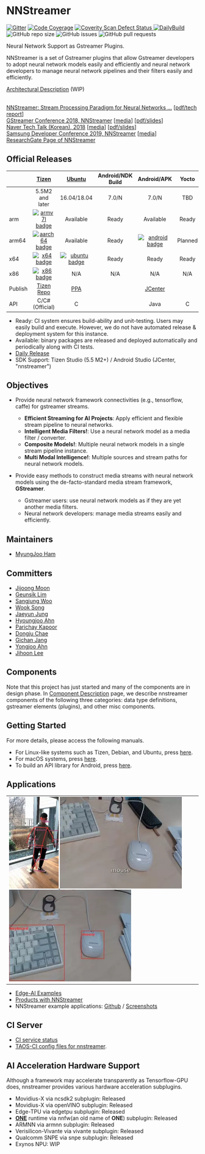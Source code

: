 # NNStreamer

[![Gitter][gitter-image]][gitter-url] 
[![Code Coverage](http://nnsuite.mooo.com/nnstreamer/ci/badge/codecoverage.svg)](http://nnsuite.mooo.com/nnstreamer/ci/gcov_html/index.html) 
<a href="https://scan.coverity.com/projects/nnsuite-nnstreamer">
<img alt="Coverity Scan Defect Status" src="https://img.shields.io/endpoint?url=https://nnsuite.mooo.com/nnstreamer/ci/badge/badge_coverity.json" />
</a> 
[![DailyBuild](http://nnsuite.mooo.com/nnstreamer/ci/taos/daily-build/badge/daily_build_badge.svg)](http://nnsuite.mooo.com/nnstreamer/ci/taos/daily-build/build_result/)
![GitHub repo size](https://img.shields.io/github/repo-size/nnstreamer/nnstreamer)
![GitHub issues](https://img.shields.io/github/issues/nnstreamer/nnstreamer)
![GitHub pull requests](https://img.shields.io/github/issues-pr/nnstreamer/nnstreamer)

Neural Network Support as Gstreamer Plugins.

NNStreamer is a set of Gstreamer plugins that allow
Gstreamer developers to adopt neural network models easily and efficiently and
neural network developers to manage neural network pipelines and their filters easily and efficiently.

[Architectural Description](https://github.com/nnstreamer/nnstreamer/wiki/Architectural-Description) (WIP)<br /> <br />

[NNStreamer: Stream Processing Paradigm for Neural Networks ...](https://arxiv.org/abs/1901.04985) [[pdf/tech report](https://arxiv.org/pdf/1901.04985)]<br />
[GStreamer Conference 2018, NNStreamer](https://gstreamer.freedesktop.org/conference/2018/talks-and-speakers.html#nnstreamer-neural-networks-as-filters) [[media](https://github.com/nnstreamer/nnstreamer/wiki/Gstreamer-Conference-2018-Presentation-Video)] [[pdf/slides](https://github.com/nnstreamer/nnstreamer/wiki/slides/2018_GSTCON_Ham_181026.pdf)]<br />
[Naver Tech Talk (Korean), 2018](https://www.facebook.com/naverengineering/posts/2255360384531425) [[media](https://youtu.be/XvXxcnbRjgU)] [[pdf/slides](https://www.slideshare.net/NaverEngineering/nnstreamer-stream-pipeline-for-arbitrary-neural-networks)]<br />
[Samsung Developer Conference 2019, NNStreamer](https://www.samsungdeveloperconference.com/schedule/session/1089245) [[media](https://youtu.be/wVbMbpOjbkw)]<br />
[ResearchGate Page of NNStreamer](https://www.researchgate.net/project/Neural-Network-Streamer-nnstreamer)


## Official Releases

|     | [Tizen](http://download.tizen.org/snapshots/tizen/unified/latest/repos/standard/packages/) | [Ubuntu](https://launchpad.net/~nnstreamer/+archive/ubuntu/ppa) | Android/NDK Build | Android/APK | Yocto | macOS |
| :-- | :--: | :--: | :--: | :--: | :--: | :--: |
|     | 5.5M2 and later | 16.04/18.04 | 7.0/N | 7.0/N | TBD |   |
| arm | [![armv7l badge](http://nnsuite.mooo.com/nnstreamer/ci/taos/daily-build/badge/armv7l_result_badge.svg)](http://nnsuite.mooo.com/nnstreamer/ci/taos/daily-build/build_result/) | Available  | Ready | Available| Ready | N/A |
| arm64 |  [![aarch64 badge](http://nnsuite.mooo.com/nnstreamer/ci/taos/daily-build/badge/aarch64_result_badge.svg)](http://nnsuite.mooo.com/nnstreamer/ci/taos/daily-build/build_result/) | Available  | Ready | [![android badge](http://nnsuite.mooo.com/nnstreamer/ci/taos/daily-build/badge/android_result_badge.svg)](http://nnsuite.mooo.com/nnstreamer/ci/taos/daily-build/build_result/) | Planned | N/A |
| x64 | [![x64 badge](http://nnsuite.mooo.com/nnstreamer/ci/taos/daily-build/badge/x86_64_result_badge.svg)](http://nnsuite.mooo.com/nnstreamer/ci/taos/daily-build/build_result/)  | [![ubuntu badge](http://nnsuite.mooo.com/nnstreamer/ci/taos/daily-build/badge/ubuntu_result_badge.svg)](http://nnsuite.mooo.com/nnstreamer/ci/taos/daily-build/build_result/)  | Ready  | Ready | Ready | Available |
| x86 | [![x86 badge](http://nnsuite.mooo.com/nnstreamer/ci/taos/daily-build/badge/i586_result_badge.svg)](http://nnsuite.mooo.com/nnstreamer/ci/taos/daily-build/build_result/)  | N/A  | N/A  | N/A  | N/A | N/A |
| Publish | [Tizen Repo](http://download.tizen.org/snapshots/tizen/unified/latest/repos/standard/packages/) | [PPA](https://launchpad.net/~nnstreamer/+archive/ubuntu/ppa) |   | [JCenter](https://bintray.com/beta/#/nnsuite/nnstreamer/nnstreamer?tab=overview) |   | [Brew Tap](Documentation/getting-started-macos.md) |
| API | C/C# (Official) | C |    | Java | C  | C  |

- Ready: CI system ensures build-ability and unit-testing. Users may easily build and execute. However, we do not have automated release & deployment system for this instance.
- Available: binary packages are released and deployed automatically and periodically along with CI tests.
- [Daily Release](http://nnsuite.mooo.com/nnstreamer/ci/taos/daily-build/build_result/)
- SDK Support: Tizen Studio (5.5 M2+) / Android Studio (JCenter, "nnstreamer")



## Objectives

- Provide neural network framework connectivities (e.g., tensorflow, caffe) for gstreamer streams.
  - **Efficient Streaming for AI Projects**: Apply efficient and flexible stream pipeline to neural networks.
  - **Intelligent Media Filters!**: Use a neural network model as a media filter / converter.
  - **Composite Models!**: Multiple neural network models in a single stream pipeline instance.
  - **Multi Modal Intelligence!**: Multiple sources and stream paths for neural network models.

- Provide easy methods to construct media streams with neural network models using the de-facto-standard media stream framework, **GStreamer**.
  - Gstreamer users: use neural network models as if they are yet another media filters.
  - Neural network developers: manage media streams easily and efficiently.

## Maintainers
* [MyungJoo Ham](https://github.com/myungjoo/)

## Committers
* [Jijoong Moon](https://github.com/jijoongmoon)
* [Geunsik Lim](https://github.com/leemgs)
* [Sangjung Woo](https://github.com/again4you)
* [Wook Song](https://github.com/wooksong)
* [Jaeyun Jung](https://github.com/jaeyun-jung)
* [Hyoungjoo Ahn](https://github.com/helloahn)
* [Parichay Kapoor](https://github.com/kparichay)
* [Dongju Chae](https://github.com/dongju-chae)
* [Gichan Jang](https://github.com/gichan-jang)
* [Yongjoo Ahn](https://github.com/anyj0527)
* [Jihoon Lee](https://github.com/zhoonit)

## Components

Note that this project has just started and many of the components are in design phase.
In [Component Description](Documentation/component-description.md) page, we describe nnstreamer components of the following three categories: data type definitions, gstreamer elements (plugins), and other misc components.

## Getting Started
For more details, please access the following manuals.
* For Linux-like systems such as Tizen, Debian, and Ubuntu, press [here](Documentation/getting-started.md).
* For macOS systems, press [here](Documentation/getting-started-macos.md).
* To build an API library for Android, press [here](api/android/README.md).

## Applications

<table border=0 width=100% cellpadding=0 cellspacing=0>
  <tbody>
    <tr>
      <td rowspan=1>
        <a href="https://github.com/nnstreamer/nnstreamer-example/blob/master/native/example_pose_estimation_tflite">
          <img src="https://raw.githubusercontent.com/nnstreamer/nnstreamer-example/master/native/example_pose_estimation_tflite/yongjoo2.webp" height=240>
        </a><a href="https://github.com/nnstreamer/nnstreamer-example/blob/master/native/example_image_classification_tflite">
          <img src="https://raw.githubusercontent.com/nnstreamer/nnstreamer-example/master/native/example_image_classification_tflite/image_classification_tflite_demo.webp" height=240>
        </a><a href="https://github.com/nnstreamer/nnstreamer-example/blob/master/native/example_object_detection_tensorflow_lite">
          <img src="https://raw.githubusercontent.com/nnstreamer/nnstreamer-example/master/native/example_object_detection_tensorflow_lite/object_detection_tflite_demo.webp" height=240>
        </a>
      </td>
    </tr>
  </tbody>
</table>

- [Edge-AI Examples](Documentation/edge-ai.md)
- [Products with NNStreamer](Documentation/products.md)
- NNStreamer example applications: [Github](https://github.com/nnstreamer/nnstreamer-example) / [Screenshots](https://github.com/nnstreamer/nnstreamer/wiki/usage-examples-screenshots)

## CI Server

- [CI service status](http://nnsuite.mooo.com/)
- [TAOS-CI config files for nnstreamer](.TAOS-CI).

## AI Acceleration Hardware Support

Although a framework may accelerate transparently as Tensorflow-GPU does, nnstreamer provides various hardware acceleration subplugins.
- Movidius-X via ncsdk2 subplugin: Released
- Movidius-X via openVINO subplugin: Released
- Edge-TPU via edgetpu subplugin: Released
- [**ONE**](https://github.com/Samsung/ONE) runtime via nnfw(an old name of **ONE**) subplugin: Released
- ARMNN via armnn subplugin: Released
- Verisilicon-Vivante via vivante subplugin: Released
- Qualcomm SNPE via snpe subplugin: Released
- Exynos NPU: WIP


[gitter-url]: https://gitter.im/nnstreamer/Lobby
[gitter-image]: http://img.shields.io/badge/+%20GITTER-JOIN%20CHAT%20%E2%86%92-1DCE73.svg?style=flat-square
